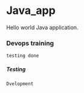 # Java_app 
Hello world Java application.


### Devops training 

``` testing done ```


##### Testing 
``` Dvelopment ```

